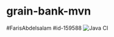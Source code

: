# grain-bank-mvn
#FarisAbdelsalam 
#id-159588
![Java CI](https://github.com/FarisEhab/grain-bank-mvn/actions/workflows/ci.yml/badge.svg)
